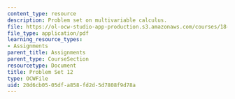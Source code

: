 ```yaml
---
content_type: resource
description: Problem set on multivariable calculus.
file: https://ol-ocw-studio-app-production.s3.amazonaws.com/courses/18-02-multivariable-calculus-fall-2007/20d6cb0505dfa858fd2d5d7808f9d78a_ps12.pdf
file_type: application/pdf
learning_resource_types:
- Assignments
parent_title: Assignments
parent_type: CourseSection
resourcetype: Document
title: Problem Set 12
type: OCWFile
uid: 20d6cb05-05df-a858-fd2d-5d7808f9d78a
---
```

